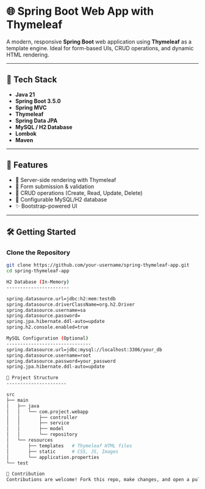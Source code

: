 # 🌐 Spring Boot Web App with Thymeleaf

A modern, responsive **Spring Boot** web application using **Thymeleaf** as a template engine. Ideal for form-based UIs, CRUD operations, and dynamic HTML rendering.

---

## 🚀 Tech Stack

- **Java 21**
- **Spring Boot 3.5.0**
- **Spring MVC**
- **Thymeleaf**
- **Spring Data JPA**
- **MySQL / H2 Database**
- **Lombok**
- **Maven**

---

## 🎯 Features

- 📄 Server-side rendering with Thymeleaf
- 🧾 Form submission & validation
- 🔄 CRUD operations (Create, Read, Update, Delete)
- 💾 Configurable MySQL/H2 database
- ✨ Bootstrap-powered UI

---

## 🛠 Getting Started

### Clone the Repository

```bash
git clone https://github.com/your-username/spring-thymeleaf-app.git
cd spring-thymeleaf-app

H2 Database (In-Memory)
-----------------------

spring.datasource.url=jdbc:h2:mem:testdb
spring.datasource.driverClassName=org.h2.Driver
spring.datasource.username=sa
spring.datasource.password=
spring.jpa.hibernate.ddl-auto=update
spring.h2.console.enabled=true

MySQL Configuration (Optional)
-------------------------------
spring.datasource.url=jdbc:mysql://localhost:3306/your_db
spring.datasource.username=root
spring.datasource.password=your_password
spring.jpa.hibernate.ddl-auto=update

📂 Project Structure
----------------------

src
├── main
│   ├── java
│   │   └── com.project.webapp
│   │       ├── controller
│   │       ├── service
│   │       ├── model
│   │       └── repository
│   └── resources
│       ├── templates   # Thymeleaf HTML files
│       ├── static      # CSS, JS, Images
│       └── application.properties
└── test

🤝 Contribution
Contributions are welcome! Fork this repo, make changes, and open a pull request.


